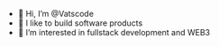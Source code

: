 - 👋 Hi, I’m @Vatscode
- 👀 I like to build software products
- 🌱 I’m interested in fullstack development and WEB3



<!---
Vatscode/Vatscode is a ✨ special ✨ repository because its `README.md` (this file) appears on your GitHub profile.
You can click the Preview link to take a look at your changes.
--->
